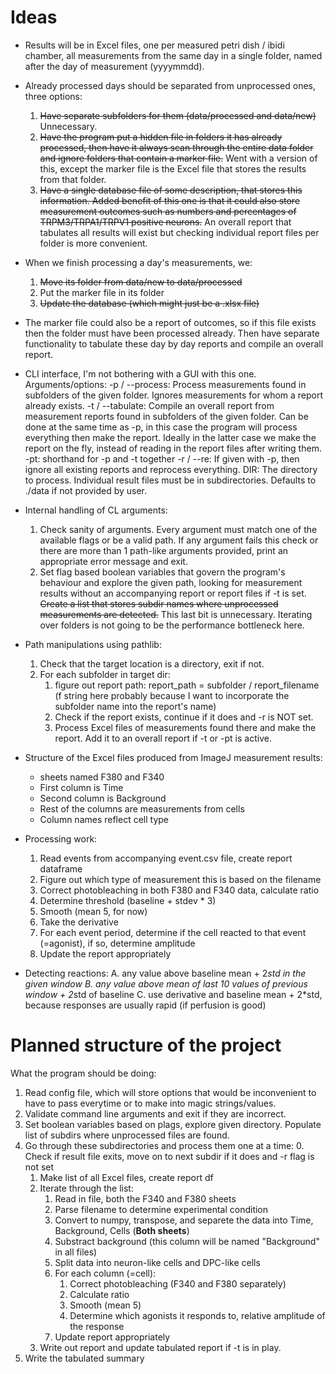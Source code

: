 # Ideas
- Results will be in Excel files, one per measured petri dish / ibidi chamber, all measurements from the same day in a single folder, named after the day of measurement (yyyymmdd).
- Already processed days should be separated from unprocessed ones, three options:
    1. ~~Have separate subfolders for them (data/processed and data/new)~~ Unnecessary.
    2. ~~Have the program put a hidden file in folders it has already processed, then have it always scan through the entire data folder and ignore folders that contain a marker file.~~ Went with a version of this, except the marker file is the Excel file that stores the results from that folder.
    3. ~~Have a single database file of some description, that stores this information. Added benefit of this one is that it could also store measurement outcomes such as numbers and percentages of TRPM3/TRPA1/TRPV1 positive neurons.~~ An overall report that tabulates all results will exist but checking individual report files per folder is more convenient. 
- When we finish processing a day's measurements, we:
    1. ~~Move its folder from data/new to data/processed~~
    2. Put the marker file in its folder
    3. ~~Update the database (which might just be a .xlsx file)~~
- The marker file could also be a report of outcomes, so if this file exists then the folder must have been processed already. Then have separate functionality to tabulate these day by day reports and compile an overall report.

- CLI interface, I'm not bothering with a GUI with this one. Arguments/options:
    -p / --process: Process measurements found in subfolders of the given folder. Ignores measurements for whom a report already exists.
    -t / --tabulate: Compile an overall report from measurement reports found in subfolders of the given folder. Can be done at the same time as -p, in this case the program will process everything then make the report. Ideally in the latter case we make the report on the fly, instead of reading in the report files after writing them.
    -pt: shorthand for -p and -t together
    -r / --re: If given with -p, then ignore all existing reports and reprocess everything.
    DIR: The directory to process. Individual result files must be in subdirectories. Defaults to ./data if not provided by user.

- Internal handling of CL arguments:
    1. Check sanity of arguments. Every argument must match one of the available flags or be a valid path. If any argument fails this check or there are more than 1 path-like arguments provided, print an appropriate error message and exit.
    2. Set flag based boolean variables that govern the program's behaviour and explore the given path, looking for measurement results without an accompanying report or report files if -t is set. ~~Create a list that stores subdir names where unprocessed measurements are detected.~~ This last bit is unnecessary. Iterating over folders is not going to be the performance bottleneck here.

- Path manipulations using pathlib:
    1. Check that the target location is a directory, exit if not.
    2. For each subfolder in target dir:
        1. figure out report path: report_path = subfolder / report_filename (f string here probably because I want to incorporate the subfolder name into the report's name)
        2. Check if the report exists, continue if it does and -r is NOT set.
        3. Process Excel files of measurements found there and make the report. Add it to an overall report if -t or -pt is active.

- Structure of the Excel files produced from ImageJ measurement results:
    - sheets named F380 and F340
    - First column is Time
    - Second column is Background
    - Rest of the columns are measurements from cells
    - Column names reflect cell type

- Processing work:
    1. Read events from accompanying event.csv file, create report dataframe
    2. Figure out which type of measurement this is based on the filename
    3. Correct photobleaching in both F380 and F340 data, calculate ratio
    4. Determine threshold (baseline + stdev * 3)
    5. Smooth (mean 5, for now)
    6. Take the derivative
    7. For each event period, determine if the cell reacted to that event (=agonist), if so, determine amplitude
    8. Update the report appropriately

- Detecting reactions:
    A. any value above baseline mean + 2*std in the given window
    B. any value above mean of last 10 values of previous window + 2*std of baseline
    C. use derivative and baseline mean + 2*std, because responses are usually rapid (if perfusion is good)

# Planned structure of the project
What the program should be doing:
1. Read config file, which will store options that would be inconvenient to have to pass everytime or to make into magic strings/values.
2. Validate command line arguments and exit if they are incorrect.
3. Set boolean variables based on plags, explore given directory. Populate list of subdirs where unprocessed files are found.
4. Go through these subdirectories and process them one at a time:
    0. Check if result file exits, move on to next subdir if it does and -r flag is not set
    1. Make list of all Excel files, create report df
    2. Iterate through the list:
        1. Read in file, both the F340 and F380 sheets
        2. Parse filename to determine experimental condition
        3. Convert to numpy, transpose, and separete the data into Time, Background, Cells (**Both sheets**)
        4. Substract background (this column will be named "Background" in all files)
        5. Split data into neuron-like cells and DPC-like cells
        6. For each column (=cell):
            1. Correct photobleaching (F340 and F380 separately)
            2. Calculate ratio
            3. Smooth (mean 5)
            4. Determine which agonists it responds to, relative amplitude of the response
        7. Update report appropriately
    3. Write out report and update tabulated report if -t is in play.
5. Write the tabulated summary